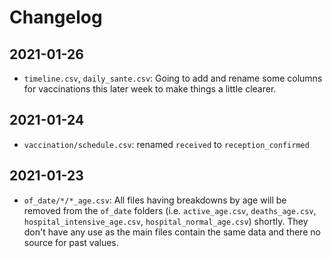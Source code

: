 # Changelog

## 2021-01-26

- `timeline.csv`, `daily_sante.csv`:
    Going to add and rename some columns for vaccinations this later week to make things a little clearer.

## 2021-01-24

- `vaccination/schedule.csv`: 
    renamed `received` to `reception_confirmed`

## 2021-01-23

- `of_date/*/*_age.csv`: 
    All files having breakdowns by age will be removed from the `of_date` folders (i.e. `active_age.csv`, `deaths_age.csv`, `hospital_intensive_age.csv`, `hospital_normal_age.csv`) shortly.
    They don't have any use as the main files contain the same data and there no source for past values.

